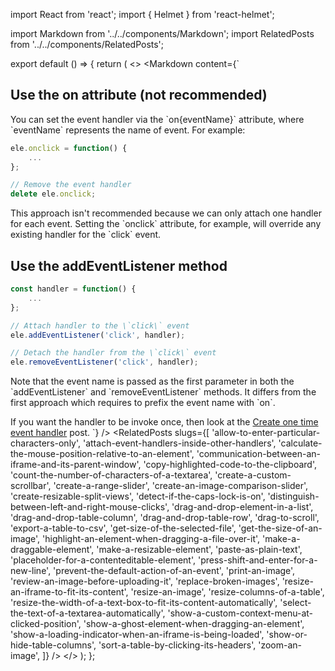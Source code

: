 import React from 'react';
import { Helmet } from 'react-helmet';

import Markdown from '../../components/Markdown';
import RelatedPosts from '../../components/RelatedPosts';

export default () => {
    return (
<>
<Helmet>
    <meta name='keywords' content='addEventListener, attach event handler, detach event handler, removeEventListener' />
</Helmet>
<Markdown
    content={`
## Use the on attribute (not recommended)

You can set the event handler via the \`on{eventName}\` attribute, where \`eventName\` represents the name of event.
For example:

~~~ javascript
ele.onclick = function() {
    ...
};

// Remove the event handler
delete ele.onclick;
~~~

This approach isn't recommended because we can only attach one handler for each event. Setting the \`onclick\` attribute, for example,
will override any existing handler for the \`click\` event.

## Use the addEventListener method

~~~ javascript
const handler = function() {
    ...
};

// Attach handler to the \`click\` event
ele.addEventListener('click', handler);

// Detach the handler from the \`click\` event
ele.removeEventListener('click', handler);
~~~

Note that the event name is passed as the first parameter in both the \`addEventListener\` and \`removeEventListener\` methods.
It differs from the first approach which requires to prefix the event name with \`on\`.

If you want the handler to be invoke once, then look at the [Create one time event handler](/create-one-time-event-handler) post.
`}
/>
<RelatedPosts
    slugs={[
        'allow-to-enter-particular-characters-only',
        'attach-event-handlers-inside-other-handlers',
        'calculate-the-mouse-position-relative-to-an-element',
        'communication-between-an-iframe-and-its-parent-window',
        'copy-highlighted-code-to-the-clipboard',
        'count-the-number-of-characters-of-a-textarea',
        'create-a-custom-scrollbar',
        'create-a-range-slider',
        'create-an-image-comparison-slider',
        'create-resizable-split-views',
        'detect-if-the-caps-lock-is-on',
        'distinguish-between-left-and-right-mouse-clicks',
        'drag-and-drop-element-in-a-list',
        'drag-and-drop-table-column',
        'drag-and-drop-table-row',
        'drag-to-scroll',
        'export-a-table-to-csv',
        'get-size-of-the-selected-file',
        'get-the-size-of-an-image',
        'highlight-an-element-when-dragging-a-file-over-it',
        'make-a-draggable-element',
        'make-a-resizable-element',
        'paste-as-plain-text',
        'placeholder-for-a-contenteditable-element',
        'press-shift-and-enter-for-a-new-line',
        'prevent-the-default-action-of-an-event',
        'print-an-image',
        'review-an-image-before-uploading-it',
        'replace-broken-images',
        'resize-an-iframe-to-fit-its-content',
        'resize-an-image',
        'resize-columns-of-a-table',
        'resize-the-width-of-a-text-box-to-fit-its-content-automatically',
        'select-the-text-of-a-textarea-automatically',
        'show-a-custom-context-menu-at-clicked-position',
        'show-a-ghost-element-when-dragging-an-element',
        'show-a-loading-indicator-when-an-iframe-is-being-loaded',
        'show-or-hide-table-columns',
        'sort-a-table-by-clicking-its-headers',
        'zoom-an-image',
    ]}
/>
</>
    );
};
